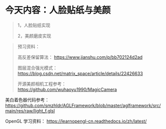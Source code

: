 # 今天内容：人脸贴纸与美颜

> 1，人脸贴纸实现
>
> 2，美颜磨皮实现



> 预习资料：
>
> 高反差保留算法： https://www.jianshu.com/p/bb702124d2ad
>
> 图层混合强光模式：https://blog.csdn.net/matrix_space/article/details/22426633
>
> 开源美颜相机工程参考：https://github.com/wuhaoyu1990/MagicCamera



美白着色器代码参考：https://github.com/smzhldr/AGLFramework/blob/master/aglframework/src/main/res/raw/light_f.glsl 



OpenGL 学习资料：  https://learnopengl-cn.readthedocs.io/zh/latest/